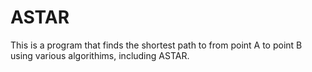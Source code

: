 # ASTAR
This is a program that finds the shortest path to from point A to point B using various algorithims, including ASTAR. 
